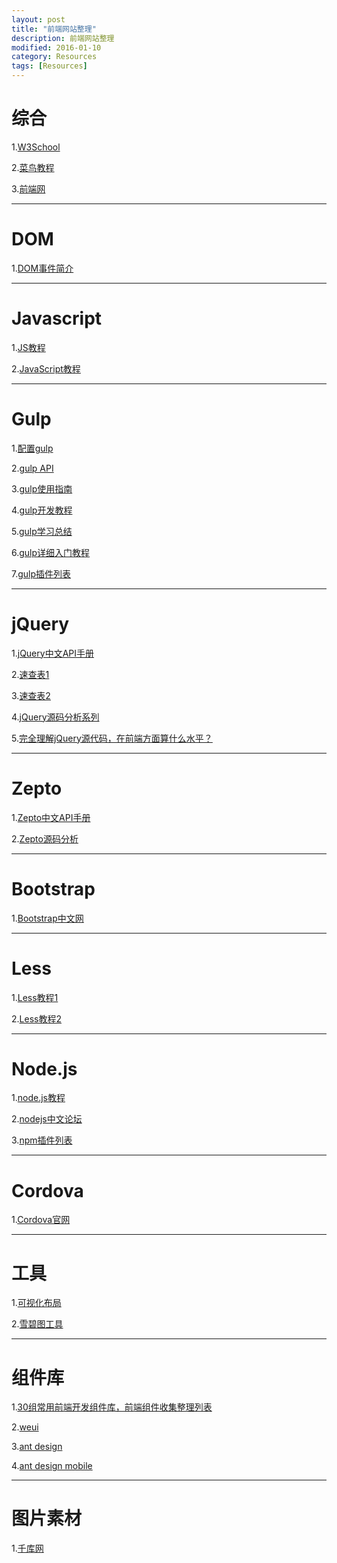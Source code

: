 ```yaml
---
layout: post
title: "前端网站整理"
description: 前端网站整理
modified: 2016-01-10
category: Resources
tags: [Resources]
---
```


# 综合

1.[W3School](http://www.w3school.com.cn/index.html)

2.[菜鸟教程](http://www.runoob.com/)

3.[前端网](http://www.w3cfuns.com/)

<hr>

# DOM

1.[DOM事件简介](http://blog.jobbole.com/52430/)

<hr>

# Javascript

1.[JS教程](http://javascript.ruanyifeng.com/#introduction)

2.[JavaScript教程](http://www.liaoxuefeng.com/wiki/001434446689867b27157e896e74d51a89c25cc8b43bdb3000)

<hr>

# Gulp

1.[配置gulp](http://www.cnblogs.com/best-html5-js/p/4438753.html)

2.[gulp API](http://www.gulpjs.com.cn/docs/api/)

3.[gulp使用指南](http://www.techug.com/gulp)

4.[gulp开发教程](http://www.w3ctech.com/topic/134)

5.[gulp学习总结](http://www.cnblogs.com/morong/p/4469637.html)

6.[gulp详细入门教程](http://www.ydcss.com/archives/18)

7.[gulp插件列表](http://gulpjs.com/plugins/)

<hr>

# jQuery

1.[jQuery中文API手册](http://www.jquery123.com/)

2.[速查表1](http://hemin.cn/jq/)

3.[速查表2](http://jquery.cuishifeng.cn/index.html)

4.[jQuery源码分析系列](http://www.cnblogs.com/aaronjs/p/3279314.html)

5.[完全理解jQuery源代码，在前端方面算什么水平？](http://www.zhihu.com/question/20521802)

<hr>

# Zepto

1.[Zepto中文API手册](http://www.runoob.com/manual/zeptojs.html#)

2.[Zepto源码分析](http://www.runoob.com/w3cnote/zepto-js-source-analysis.html)

<hr>

# Bootstrap

1.[Bootstrap中文网](http://www.bootcss.com/)

<hr>

# Less

1.[Less教程1](http://less.bootcss.com/)

2.[Less教程2](http://www.bootcss.com/p/lesscss/)

<hr>

# Node.js

1.[node.js教程](http://www.runoob.com/nodejs/nodejs-tutorial.html)

2.[nodejs中文论坛](http://cnodejs.org/)

3.[npm插件列表](https://www.npmjs.com/)

<hr>

# Cordova

1.[Cordova官网](http://cordova.apache.org/)

<hr>

# 工具

1.[可视化布局](http://www.bootcss.com/p/layoutit/)

2.[雪碧图工具](http://css.spritegen.com/)

<hr>

# 组件库

1.[30组常用前端开发组件库，前端组件收集整理列表](http://www.luoxiao123.cn/1196.html)

2.[weui](https://github.com/weui/weui/wiki)

3.[ant design](http://ant.design/)

4.[ant design mobile](http://mobile.ant.design/)

<hr>

# 图片素材

1.[千库网](http://588ku.com/)